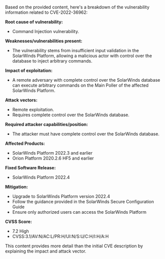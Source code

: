 Based on the provided content, here's a breakdown of the vulnerability information related to CVE-2022-36962:

**Root cause of vulnerability:**

*   Command Injection vulnerability.

**Weaknesses/vulnerabilities present:**

*   The vulnerability stems from insufficient input validation in the SolarWinds Platform, allowing a malicious actor with control over the database to inject arbitrary commands.

**Impact of exploitation:**

*   A remote adversary with complete control over the SolarWinds database can execute arbitrary commands on the Main Poller of the affected SolarWinds Platform.

**Attack vectors:**

*   Remote exploitation.
*   Requires complete control over the SolarWinds database.

**Required attacker capabilities/position:**

*   The attacker must have complete control over the SolarWinds database.

**Affected Products:**

*   SolarWinds Platform 2022.3 and earlier
*   Orion Platform 2020.2.6 HF5 and earlier

**Fixed Software Release:**

*   SolarWinds Platform 2022.4

**Mitigation:**

*   Upgrade to SolarWinds Platform version 2022.4
*   Follow the guidance provided in the SolarWinds Secure Configuration Guide
*   Ensure only authorized users can access the SolarWinds Platform

**CVSS Score:**

*   7.2 High
*   CVSS:3.1/AV:N/AC:L/PR:H/UI:N/S:U/C:H/I:H/A:H

This content provides more detail than the initial CVE description by explaining the impact and attack vector.